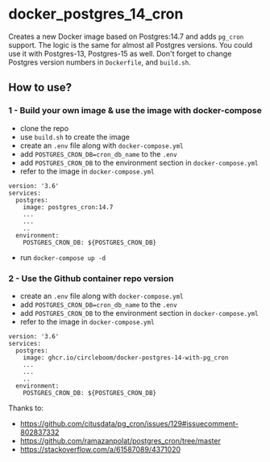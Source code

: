 # docker_postgres_14_cron
Creates a new Docker image based on Postgres:14.7 and adds `pg_cron` support. The logic is the same for almost all Postgres versions. You could use it with Postgres-13, Postgres-15 as well. Don't forget to change Postgres version numbers in `Dockerfile`, and `build.sh`.

## How to use?
### 1 - Build your own image & use the image with docker-compose
* clone the repo
* use `build.sh` to create the image
* create an `.env` file along with `docker-compose.yml`
* add ```POSTGRES_CRON_DB=cron_db_name``` to the `.env`
* add `POSTGRES_CRON_DB` to the environment section in `docker-compose.yml`
* refer to the image in `docker-compose.yml` 
```
version: '3.6'
services:
  postgres:
    image: postgres_cron:14.7
    ...
    ...
    ..
  environment:
    POSTGRES_CRON_DB: ${POSTGRES_CRON_DB}

```
* run `docker-compose up -d`

### 2 - Use the Github container repo version 
* create an `.env` file along with `docker-compose.yml`
* add ```POSTGRES_CRON_DB=cron_db_name``` to the `.env`
* add `POSTGRES_CRON_DB` to the environment section in `docker-compose.yml`
* refer to the image in `docker-compose.yml` 
```
version: '3.6'
services:
  postgres:
    image: ghcr.io/circleboom/docker-postgres-14-with-pg_cron
    ...
    ...
    ..
  environment:
    POSTGRES_CRON_DB: ${POSTGRES_CRON_DB}

```

Thanks to:
- https://github.com/citusdata/pg_cron/issues/129#issuecomment-802837332
- https://github.com/ramazanpolat/postgres_cron/tree/master
- https://stackoverflow.com/a/61587089/4371020
